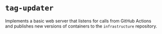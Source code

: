 # `tag-updater`

Implements a basic web server that listens for calls from GitHub Actions and
publishes new versions of containers to the `infrastructure` repository.
